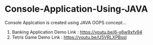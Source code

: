 # Console-Application-Using-JAVA
Console Applcation is created using JAVA OOPS concept... 

1. Banking Application Demo Link : https://youtu.be/6-x6w9xfv94
2. Tetris Game Demo Link : https://youtu.be/U5VRLXPBssI
